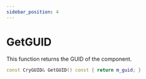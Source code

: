 ```yaml
---
sidebar_position: 4
---
```


# GetGUID
This function returns the GUID of the component.
```cpp title="GetGUID"
const CryGUID& GetGUID() const { return m_guid; }
```